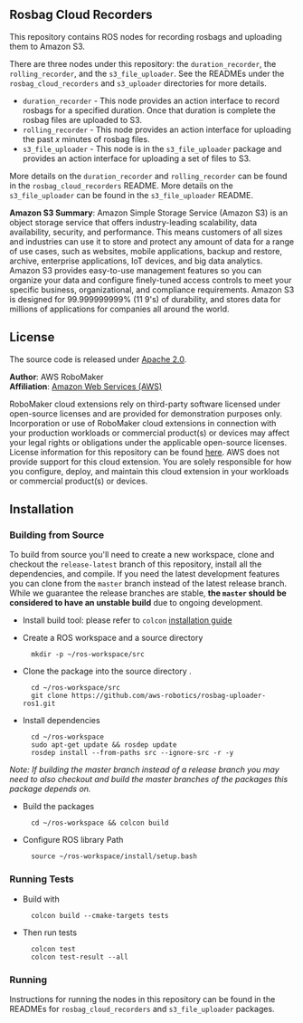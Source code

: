 ## Rosbag Cloud Recorders

This repository contains ROS nodes for recording rosbags and uploading them to Amazon S3.

There are three nodes under this repository: the `duration_recorder`, the `rolling_recorder`, and the `s3_file_uploader`. See the READMEs under the `rosbag_cloud_recorders` and `s3_uploader` directories for more details.
- `duration_recorder` - This node provides an action interface to record rosbags for a specified duration. Once that duration is complete the rosbag files are uploaded to S3.
- `rolling_recorder` - This node provides an action interface for uploading the past *x* minutes of rosbag files.
- `s3_file_uploader` - This node is in the `s3_file_uploader` package and provides an action interface for uploading a set of files to S3.

More details on the `duration_recorder` and `rolling_recorder` can be found in the `rosbag_cloud_recorders` README. More details on the `s3_file_uploader` can be found in the `s3_file_uploader` README.

**Amazon S3 Summary**: Amazon Simple Storage Service (Amazon S3) is an object storage service that offers industry-leading scalability, data availability, security, and performance. This means customers of all sizes and industries can use it to store and protect any amount of data for a range of use cases, such as websites, mobile applications, backup and restore, archive, enterprise applications, IoT devices, and big data analytics. Amazon S3 provides easy-to-use management features so you can organize your data and configure finely-tuned access controls to meet your specific business, organizational, and compliance requirements. Amazon S3 is designed for 99.999999999% (11 9's) of durability, and stores data for millions of applications for companies all around the world.

## License

The source code is released under [Apache 2.0].

**Author**: AWS RoboMaker<br/>
**Affiliation**: [Amazon Web Services (AWS)]<br/>

RoboMaker cloud extensions rely on third-party software licensed under open-source licenses and are provided for demonstration purposes only. Incorporation or use of RoboMaker cloud extensions in connection with your production workloads or commercial product(s) or devices may affect your legal rights or obligations under the applicable open-source licenses. License information for this repository can be found [here](https://github.com/aws-robotics/rosbag-uploader-ros1/blob/master/LICENSE). AWS does not provide support for this cloud extension. You are solely responsible for how you configure, deploy, and maintain this cloud extension in your workloads or commercial product(s) or devices.


## Installation

### Building from Source

To build from source you'll need to create a new workspace, clone and checkout the `release-latest` branch of this repository, install all the dependencies, and compile. If you need the latest development features you can clone from the `master` branch instead of the latest release branch. While we guarantee the release branches are stable, __the `master` should be considered to have an unstable build__ due to ongoing development.

- Install build tool: please refer to `colcon` [installation guide](https://colcon.readthedocs.io/en/released/user/installation.html)

- Create a ROS workspace and a source directory

        mkdir -p ~/ros-workspace/src

- Clone the package into the source directory . 

        cd ~/ros-workspace/src
        git clone https://github.com/aws-robotics/rosbag-uploader-ros1.git

- Install dependencies

        cd ~/ros-workspace 
        sudo apt-get update && rosdep update
        rosdep install --from-paths src --ignore-src -r -y

_Note: If building the master branch instead of a release branch you may need to also checkout and build the master branches of the packages this package depends on._

- Build the packages

        cd ~/ros-workspace && colcon build

- Configure ROS library Path

        source ~/ros-workspace/install/setup.bash

### Running Tests

- Build with

        colcon build --cmake-targets tests

- Then run tests

        colcon test
        colcon test-result --all

### Running

Instructions for running the nodes in this repository can be found in the READMEs for `rosbag_cloud_recorders` and `s3_file_uploader` packages.

[Amazon Web Services (AWS)]: https://aws.amazon.com/
[Apache 2.0]: https://aws.amazon.com/apache-2-0/
[Issue Tracker]: https://github.com/aws-robotics/rosbag-uploader-ros1/issues
[ROS]: http://www.ros.org
